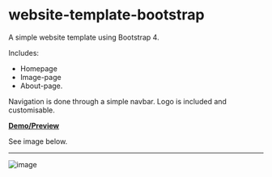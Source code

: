 # website-template-bootstrap
A simple website template using Bootstrap 4. 

Includes: 
- Homepage 
- Image-page 
- About-page. 

Navigation is done through a simple navbar. Logo is included and customisable. 

__[Demo/Preview](https://website-template.gaborscholler.repl.co/index.html)__

See image below.

---
![image](https://user-images.githubusercontent.com/83223799/140302231-07820a8a-100d-4632-b56e-ba05bd6797d4.png)
